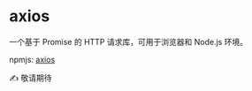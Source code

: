 # axios


一个基于 Promise 的 HTTP 请求库，可用于浏览器和 Node.js 环境。

npmjs: [axios](https://www.npmjs.com/package/axios)

✍ 敬请期待
